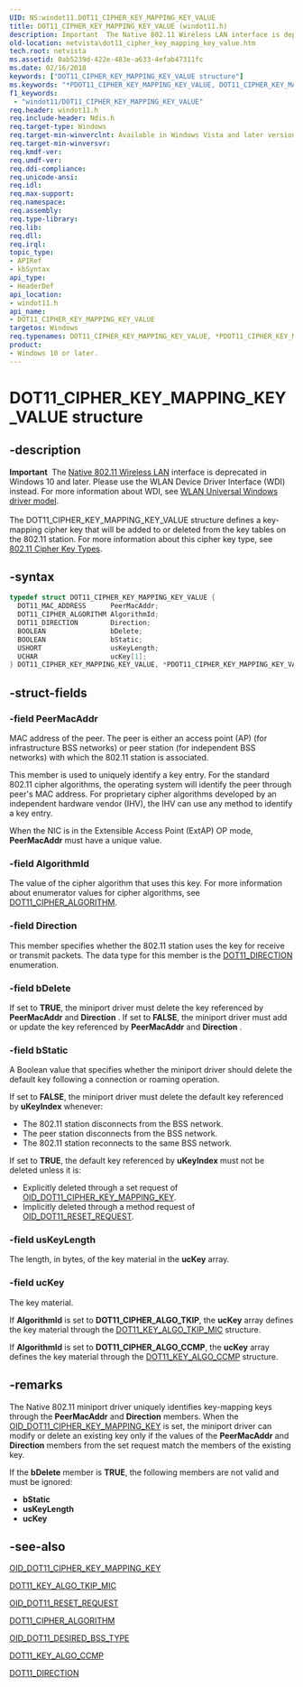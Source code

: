 ```yaml
---
UID: NS:windot11.DOT11_CIPHER_KEY_MAPPING_KEY_VALUE
title: DOT11_CIPHER_KEY_MAPPING_KEY_VALUE (windot11.h)
description: Important  The Native 802.11 Wireless LAN interface is deprecated in Windows 10 and later.
old-location: netvista\dot11_cipher_key_mapping_key_value.htm
tech.root: netvista
ms.assetid: 0ab5239d-422e-483e-a633-4efab47311fc
ms.date: 02/16/2018
keywords: ["DOT11_CIPHER_KEY_MAPPING_KEY_VALUE structure"]
ms.keywords: "*PDOT11_CIPHER_KEY_MAPPING_KEY_VALUE, DOT11_CIPHER_KEY_MAPPING_KEY_VALUE, DOT11_CIPHER_KEY_MAPPING_KEY_VALUE structure [Network Drivers Starting with Windows Vista], Native_802.11_data_types_3be84a7b-4b5b-49d1-8611-3217962483fe.xml, PDOT11_CIPHER_KEY_MAPPING_KEY_VALUE, PDOT11_CIPHER_KEY_MAPPING_KEY_VALUE structure pointer [Network Drivers Starting with Windows Vista], netvista.dot11_cipher_key_mapping_key_value, windot11/DOT11_CIPHER_KEY_MAPPING_KEY_VALUE, windot11/PDOT11_CIPHER_KEY_MAPPING_KEY_VALUE"
f1_keywords:
 - "windot11/DOT11_CIPHER_KEY_MAPPING_KEY_VALUE"
req.header: windot11.h
req.include-header: Ndis.h
req.target-type: Windows
req.target-min-winverclnt: Available in Windows Vista and later versions of the Windows operating   systems.
req.target-min-winversvr:
req.kmdf-ver:
req.umdf-ver:
req.ddi-compliance:
req.unicode-ansi:
req.idl:
req.max-support:
req.namespace:
req.assembly:
req.type-library:
req.lib:
req.dll:
req.irql:
topic_type:
- APIRef
- kbSyntax
api_type:
- HeaderDef
api_location:
- windot11.h
api_name:
- DOT11_CIPHER_KEY_MAPPING_KEY_VALUE
targetos: Windows
req.typenames: DOT11_CIPHER_KEY_MAPPING_KEY_VALUE, *PDOT11_CIPHER_KEY_MAPPING_KEY_VALUE
product:
- Windows 10 or later.
---
```


# DOT11_CIPHER_KEY_MAPPING_KEY_VALUE structure


## -description


<div class="alert"><b>Important</b>  The <a href="https://docs.microsoft.com/previous-versions/windows/hardware/wireless/ff560689(v=vs.85)">Native 802.11 Wireless LAN</a> interface is deprecated in Windows 10 and later. Please use the WLAN Device Driver Interface (WDI) instead. For more information about WDI, see <a href="https://docs.microsoft.com/windows-hardware/drivers/network/wifi-universal-driver-model">WLAN Universal Windows driver model</a>.</div><div> </div>The DOT11_CIPHER_KEY_MAPPING_KEY_VALUE structure defines a key-mapping cipher key that will be added
  to or deleted from the key tables on the 802.11 station. For more information about this cipher key type,
  see
  <a href="https://docs.microsoft.com/windows-hardware/drivers/network/802-11-cipher-key-types">802.11 Cipher Key Types</a>.


## -syntax


```cpp
typedef struct DOT11_CIPHER_KEY_MAPPING_KEY_VALUE {
  DOT11_MAC_ADDRESS      PeerMacAddr;
  DOT11_CIPHER_ALGORITHM AlgorithmId;
  DOT11_DIRECTION        Direction;
  BOOLEAN                bDelete;
  BOOLEAN                bStatic;
  USHORT                 usKeyLength;
  UCHAR                  ucKey[1];
} DOT11_CIPHER_KEY_MAPPING_KEY_VALUE, *PDOT11_CIPHER_KEY_MAPPING_KEY_VALUE;
```


## -struct-fields




### -field PeerMacAddr

MAC address of the peer. The peer is either an access point (AP) (for infrastructure BSS networks)
     or peer station (for independent BSS networks) with which the 802.11 station is associated.


This member is used to uniquely identify a key entry. For the standard 802.11 cipher algorithms, the
     operating system will identify the peer through peer's MAC address. For proprietary cipher algorithms
     developed by an independent hardware vendor (IHV), the IHV can use any method to identify a key
     entry.

When the NIC is in the Extensible Access Point (ExtAP) OP mode,
     <b>PeerMacAddr</b> must have a unique value.


### -field AlgorithmId

The value of the cipher algorithm that uses this key. For more information about enumerator values
     for cipher algorithms, see
     <a href="..\wlantypes\ne-wlantypes-_dot11_cipher_algorithm.md">DOT11_CIPHER_ALGORITHM</a>.


### -field Direction

This member specifies whether the 802.11 station uses the key for receive or transmit packets. The
     data type for this member is the
     <a href="..\windot11\ne-windot11-dot11_direction.md">DOT11_DIRECTION</a> enumeration.


### -field bDelete

If set to <b>TRUE</b>, the miniport driver must delete the key referenced by
     <b>PeerMacAddr</b> and
     <b>Direction</b> . If set to <b>FALSE</b>, the miniport driver must add or update the key referenced by
     <b>PeerMacAddr</b> and
     <b>Direction</b> .


### -field bStatic

A Boolean value that specifies whether the miniport driver should delete the default key following
     a connection or roaming operation.


If set to <b>FALSE</b>, the miniport driver must delete the default key referenced by
     <b>uKeyIndex</b> whenever:

<ul>
<li>
The 802.11 station disconnects from the BSS network.

</li>
<li>
The peer station disconnects from the BSS network.

</li>
<li>
The 802.11 station reconnects to the same BSS network.

</li>
</ul>
If set to <b>TRUE</b>, the default key referenced by
     <b>uKeyIndex</b> must not be deleted unless it is:

<ul>
<li>
Explicitly deleted through a set request of
       <a href="https://docs.microsoft.com/windows-hardware/drivers/network/oid-dot11-cipher-key-mapping-key">
       OID_DOT11_CIPHER_KEY_MAPPING_KEY</a>.

</li>
<li>
Implicitly deleted through a method request of
       <a href="https://docs.microsoft.com/windows-hardware/drivers/network/oid-dot11-reset-request">OID_DOT11_RESET_REQUEST</a>.

</li>
</ul>

### -field usKeyLength

The length, in bytes, of the key material in the
     <b>ucKey</b> array.


### -field ucKey

The key material.


If
     <b>AlgorithmId</b> is set to
     <b>DOT11_CIPHER_ALGO_TKIP</b>, the
     <b>ucKey</b> array defines the key material through the
     <a href="..\windot11\ns-windot11-dot11_key_algo_tkip_mic.md">
     DOT11_KEY_ALGO_TKIP_MIC</a> structure.

If
     <b>AlgorithmId</b> is set to
     <b>DOT11_CIPHER_ALGO_CCMP</b>, the
     <b>ucKey</b> array defines the key material through the
     <a href="..\windot11\ns-windot11-dot11_key_algo_ccmp.md">
     DOT11_KEY_ALGO_CCMP</a> structure.


## -remarks



The Native 802.11 miniport driver uniquely identifies key-mapping keys through the
    <b>PeerMacAddr</b> and
    <b>Direction</b> members. When the
    <a href="https://docs.microsoft.com/windows-hardware/drivers/network/oid-dot11-cipher-key-mapping-key">
    OID_DOT11_CIPHER_KEY_MAPPING_KEY</a> is set, the miniport driver can modify or delete an existing key
    only if the values of the
    <b>PeerMacAddr</b> and
    <b>Direction</b> members from the set request match the members of the existing key.

If the
    <b>bDelete</b> member is <b>TRUE</b>, the following members are not valid and must be ignored:

<ul>
<li>
<b>bStatic</b>

</li>
<li>
<b>usKeyLength</b>

</li>
<li>
<b>ucKey</b>

</li>
</ul>



## -see-also

<a href="https://docs.microsoft.com/windows-hardware/drivers/network/oid-dot11-cipher-key-mapping-key">
   OID_DOT11_CIPHER_KEY_MAPPING_KEY</a>



<a href="..\windot11\ns-windot11-dot11_key_algo_tkip_mic.md">DOT11_KEY_ALGO_TKIP_MIC</a>



<a href="https://docs.microsoft.com/windows-hardware/drivers/network/oid-dot11-reset-request">OID_DOT11_RESET_REQUEST</a>



<a href="..\wlantypes\ne-wlantypes-_dot11_cipher_algorithm.md">DOT11_CIPHER_ALGORITHM</a>



<a href="https://docs.microsoft.com/windows-hardware/drivers/network/oid-dot11-desired-bss-type">OID_DOT11_DESIRED_BSS_TYPE</a>



<a href="..\windot11\ns-windot11-dot11_key_algo_ccmp.md">DOT11_KEY_ALGO_CCMP</a>



<a href="..\windot11\ne-windot11-dot11_direction.md">DOT11_DIRECTION</a>



 

 


